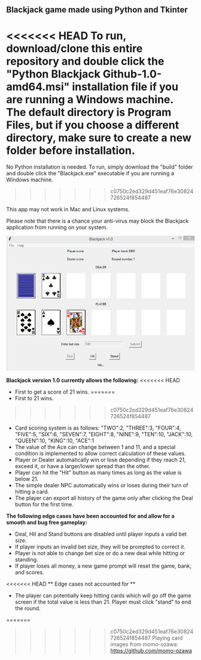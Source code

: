 ## Blackjack game made using Python and Tkinter

<<<<<<< HEAD
To run, download/clone this entire repository and double click the **"Python Blackjack Github-1.0-amd64.msi"** installation file if you are running a Windows machine. The default directory is Program Files, but if you choose a different directory, make sure to create a new folder before installation.
=======
No Python installation is needed. To run, simply download the "build" folder and double click the "Blackjack.exe" executable if you are running a Windows machine. 
>>>>>>> c0750c2ed329d451eaf76e30824726524f854487

This app may not work in Mac and Linux systems.

Please note that there is a chance your anti-virus may block the Blackjack application from running on your system. 

![Python Blackjack game](https://raw.githubusercontent.com/amj18/blackjack-game/master/screenshots/blackjackgui_01.PNG)

**Blackjack version 1.0 currently allows the following:**
<<<<<<< HEAD
* First to get a score of 21 wins.
=======
* First to 21 wins.
>>>>>>> c0750c2ed329d451eaf76e30824726524f854487
* Card scoring system is as follows: "TWO":2, "THREE":3, "FOUR":4, "FIVE":5, "SIX":6, "SEVEN":7, "EIGHT":8, "NINE":9, "TEN":10, "JACK":10, "QUEEN":10, "KING":10, "ACE":1
* The value of the Ace can change between 1 and 11, and a special condition is implemented to allow correct calculation of these values.
* Player or Dealer automatically win or lose depending if they reach 21, exceed it, or have a larger/lower spread than the other.
* Player can hit the "Hit" button as many times as long as the value is below 21.
* The simple dealer NPC automatically wins or loses during their turn of hitting a card.
* The player can export all history of the game only after clicking the Deal button for the first time.

**The following edge cases have been accounted for and allow for a smooth and bug free gameplay:**
* Deal, Hit and Stand buttons are disabled until player inputs a valid bet size.
* If player inputs an invalid bet size, they will be prompted to correct it.
* Player is not able to change bet size or do a new deal while hitting or standing.
* If player loses all money, a new game prompt will reset the game, bank, and scores.

<<<<<<< HEAD
** Edge cases not accounted for **
* The player can potentially keep hitting cards which will go off the game screen if the total value is less than 21. Player must click "stand" to end the round.

=======
>>>>>>> c0750c2ed329d451eaf76e30824726524f854487
Playing card images from momo-ozawa: https://github.com/momo-ozawa